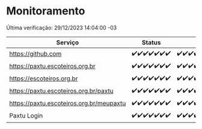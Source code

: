 # Monitoramento

Última verificação: 29/12/2023 14:04:00 -03

|Serviço|Status|Últimas 24h|
|---|---|---|
|https://github.com|<span title="2023-12-22: OK=24">✔️</span><span title="2023-12-23: OK=24">✔️</span><span title="2023-12-24: OK=24">✔️</span><span title="2023-12-25: OK=24">✔️</span><span title="2023-12-26: OK=24">✔️</span><span title="2023-12-27: OK=24">✔️</span><span title="2023-12-28: OK=17">✔️</span>|<span title="28/12/2023 14:04:00 -03 : 200">✔️</span><span title="28/12/2023 15:08:00 -03 : 200">✔️</span><span title="28/12/2023 16:03:00 -03 : 200">✔️</span><span title="28/12/2023 17:06:00 -03 : 200">✔️</span><span title="28/12/2023 18:04:00 -03 : 200">✔️</span><span title="28/12/2023 19:04:00 -03 : 200">✔️</span><span title="28/12/2023 20:06:00 -03 : 200">✔️</span><span title="28/12/2023 21:24:00 -03 : 200">✔️</span><span title="28/12/2023 22:35:00 -03 : 200">✔️</span><span title="28/12/2023 23:13:00 -03 : 200">✔️</span><span title="29/12/2023 00:06:00 -03 : 200">✔️</span><span title="29/12/2023 01:08:00 -03 : 200">✔️</span><span title="29/12/2023 02:06:00 -03 : 200">✔️</span><span title="29/12/2023 03:08:00 -03 : 200">✔️</span><span title="29/12/2023 04:05:00 -03 : 200">✔️</span><span title="29/12/2023 05:08:00 -03 : 200">✔️</span><span title="29/12/2023 06:06:00 -03 : 200">✔️</span><span title="29/12/2023 07:07:00 -03 : 200">✔️</span><span title="29/12/2023 08:04:00 -03 : 200">✔️</span><span title="29/12/2023 09:09:00 -03 : 200">✔️</span><span title="29/12/2023 10:07:00 -03 : 200">✔️</span><span title="29/12/2023 11:04:00 -03 : 200">✔️</span><span title="29/12/2023 12:05:00 -03 : 200">✔️</span><span title="29/12/2023 13:08:00 -03 : 200">✔️</span><span title="29/12/2023 14:04:00 -03 : 200">✔️</span>|
|https://paxtu.escoteiros.org.br|<span title="2023-12-22: OK=24">✔️</span><span title="2023-12-23: OK=24">✔️</span><span title="2023-12-24: OK=24">✔️</span><span title="2023-12-25: OK=24">✔️</span><span title="2023-12-26: OK=24">✔️</span><span title="2023-12-27: OK=24">✔️</span><span title="2023-12-28: OK=17">✔️</span>|<span title="28/12/2023 14:04:00 -03 : 200">✔️</span><span title="28/12/2023 15:08:00 -03 : 200">✔️</span><span title="28/12/2023 16:03:00 -03 : 200">✔️</span><span title="28/12/2023 17:06:00 -03 : 200">✔️</span><span title="28/12/2023 18:04:00 -03 : 200">✔️</span><span title="28/12/2023 19:04:00 -03 : 200">✔️</span><span title="28/12/2023 20:06:00 -03 : 200">✔️</span><span title="28/12/2023 21:24:00 -03 : 200">✔️</span><span title="28/12/2023 22:35:00 -03 : 200">✔️</span><span title="28/12/2023 23:13:00 -03 : 200">✔️</span><span title="29/12/2023 00:06:00 -03 : 200">✔️</span><span title="29/12/2023 01:08:00 -03 : 200">✔️</span><span title="29/12/2023 02:06:00 -03 : 200">✔️</span><span title="29/12/2023 03:08:00 -03 : 200">✔️</span><span title="29/12/2023 04:05:00 -03 : 200">✔️</span><span title="29/12/2023 05:08:00 -03 : 200">✔️</span><span title="29/12/2023 06:06:00 -03 : 200">✔️</span><span title="29/12/2023 07:07:00 -03 : 200">✔️</span><span title="29/12/2023 08:04:00 -03 : 200">✔️</span><span title="29/12/2023 09:09:00 -03 : 200">✔️</span><span title="29/12/2023 10:07:00 -03 : 200">✔️</span><span title="29/12/2023 11:04:00 -03 : 200">✔️</span><span title="29/12/2023 12:05:00 -03 : 200">✔️</span><span title="29/12/2023 13:08:00 -03 : 200">✔️</span><span title="29/12/2023 14:04:00 -03 : 200">✔️</span>|
|https://escoteiros.org.br|<span title="2023-12-22: OK=24">✔️</span><span title="2023-12-23: OK=24">✔️</span><span title="2023-12-24: OK=24">✔️</span><span title="2023-12-25: OK=24">✔️</span><span title="2023-12-26: OK=24">✔️</span><span title="2023-12-27: OK=24">✔️</span><span title="2023-12-28: OK=17">✔️</span>|<span title="28/12/2023 14:04:00 -03 : 200">✔️</span><span title="28/12/2023 15:08:00 -03 : 200">✔️</span><span title="28/12/2023 16:03:00 -03 : 200">✔️</span><span title="28/12/2023 17:06:00 -03 : 200">✔️</span><span title="28/12/2023 18:04:00 -03 : 200">✔️</span><span title="28/12/2023 19:04:00 -03 : 200">✔️</span><span title="28/12/2023 20:06:00 -03 : 200">✔️</span><span title="28/12/2023 21:24:00 -03 : 200">✔️</span><span title="28/12/2023 22:35:00 -03 : 200">✔️</span><span title="28/12/2023 23:13:00 -03 : 200">✔️</span><span title="29/12/2023 00:06:00 -03 : 200">✔️</span><span title="29/12/2023 01:08:00 -03 : 200">✔️</span><span title="29/12/2023 02:06:00 -03 : 200">✔️</span><span title="29/12/2023 03:08:00 -03 : 200">✔️</span><span title="29/12/2023 04:05:00 -03 : 200">✔️</span><span title="29/12/2023 05:08:00 -03 : 200">✔️</span><span title="29/12/2023 06:06:00 -03 : 200">✔️</span><span title="29/12/2023 07:07:00 -03 : 200">✔️</span><span title="29/12/2023 08:04:00 -03 : 200">✔️</span><span title="29/12/2023 09:09:00 -03 : 200">✔️</span><span title="29/12/2023 10:07:00 -03 : 200">✔️</span><span title="29/12/2023 11:04:00 -03 : 200">✔️</span><span title="29/12/2023 12:05:00 -03 : 200">✔️</span><span title="29/12/2023 13:08:00 -03 : 200">✔️</span><span title="29/12/2023 14:04:00 -03 : 200">✔️</span>|
|https://paxtu.escoteiros.org.br/paxtu|<span title="2023-12-22: OK=24">✔️</span><span title="2023-12-23: OK=24">✔️</span><span title="2023-12-24: OK=24">✔️</span><span title="2023-12-25: OK=24">✔️</span><span title="2023-12-26: OK=24">✔️</span><span title="2023-12-27: OK=24">✔️</span><span title="2023-12-28: OK=17">✔️</span>|<span title="28/12/2023 14:04:00 -03 : 200">✔️</span><span title="28/12/2023 15:08:00 -03 : 200">✔️</span><span title="28/12/2023 16:03:00 -03 : 200">✔️</span><span title="28/12/2023 17:06:00 -03 : 200">✔️</span><span title="28/12/2023 18:04:00 -03 : 200">✔️</span><span title="28/12/2023 19:04:00 -03 : 200">✔️</span><span title="28/12/2023 20:06:00 -03 : 200">✔️</span><span title="28/12/2023 21:24:00 -03 : 200">✔️</span><span title="28/12/2023 22:35:00 -03 : 200">✔️</span><span title="28/12/2023 23:13:00 -03 : 200">✔️</span><span title="29/12/2023 00:06:00 -03 : 200">✔️</span><span title="29/12/2023 01:08:00 -03 : 200">✔️</span><span title="29/12/2023 02:06:00 -03 : 200">✔️</span><span title="29/12/2023 03:08:00 -03 : 200">✔️</span><span title="29/12/2023 04:05:00 -03 : 200">✔️</span><span title="29/12/2023 05:08:00 -03 : 200">✔️</span><span title="29/12/2023 06:06:00 -03 : 200">✔️</span><span title="29/12/2023 07:07:00 -03 : 200">✔️</span><span title="29/12/2023 08:04:00 -03 : 200">✔️</span><span title="29/12/2023 09:09:00 -03 : 200">✔️</span><span title="29/12/2023 10:07:00 -03 : 200">✔️</span><span title="29/12/2023 11:04:00 -03 : 200">✔️</span><span title="29/12/2023 12:05:00 -03 : 200">✔️</span><span title="29/12/2023 13:08:00 -03 : 200">✔️</span><span title="29/12/2023 14:04:00 -03 : 200">✔️</span>|
|https://paxtu.escoteiros.org.br/meupaxtu|<span title="2023-12-22: OK=24">✔️</span><span title="2023-12-23: OK=24">✔️</span><span title="2023-12-24: OK=24">✔️</span><span title="2023-12-25: OK=24">✔️</span><span title="2023-12-26: OK=24">✔️</span><span title="2023-12-27: OK=24">✔️</span><span title="2023-12-28: OK=17">✔️</span>|<span title="28/12/2023 14:04:00 -03 : 200">✔️</span><span title="28/12/2023 15:08:00 -03 : 200">✔️</span><span title="28/12/2023 16:03:00 -03 : 200">✔️</span><span title="28/12/2023 17:06:00 -03 : 200">✔️</span><span title="28/12/2023 18:04:00 -03 : 200">✔️</span><span title="28/12/2023 19:04:00 -03 : 200">✔️</span><span title="28/12/2023 20:06:00 -03 : 200">✔️</span><span title="28/12/2023 21:24:00 -03 : 200">✔️</span><span title="28/12/2023 22:35:00 -03 : 200">✔️</span><span title="28/12/2023 23:13:00 -03 : 200">✔️</span><span title="29/12/2023 00:06:00 -03 : 200">✔️</span><span title="29/12/2023 01:08:00 -03 : 200">✔️</span><span title="29/12/2023 02:06:00 -03 : 200">✔️</span><span title="29/12/2023 03:08:00 -03 : 200">✔️</span><span title="29/12/2023 04:05:00 -03 : 200">✔️</span><span title="29/12/2023 05:08:00 -03 : 200">✔️</span><span title="29/12/2023 06:06:00 -03 : 200">✔️</span><span title="29/12/2023 07:07:00 -03 : 200">✔️</span><span title="29/12/2023 08:04:00 -03 : 200">✔️</span><span title="29/12/2023 09:09:00 -03 : 200">✔️</span><span title="29/12/2023 10:07:00 -03 : 200">✔️</span><span title="29/12/2023 11:04:00 -03 : 200">✔️</span><span title="29/12/2023 12:05:00 -03 : 200">✔️</span><span title="29/12/2023 13:08:00 -03 : 200">✔️</span><span title="29/12/2023 14:04:00 -03 : 200">✔️</span>|
|Paxtu Login|<span title="2023-12-22: OK=24">✔️</span><span title="2023-12-23: OK=24">✔️</span><span title="2023-12-24: OK=24">✔️</span><span title="2023-12-25: OK=24">✔️</span><span title="2023-12-26: OK=24">✔️</span><span title="2023-12-27: OK=24">✔️</span><span title="2023-12-28: OK=17">✔️</span>|<span title="28/12/2023 14:04:00 -03 : 200">✔️</span><span title="28/12/2023 15:08:00 -03 : 200">✔️</span><span title="28/12/2023 16:03:00 -03 : 200">✔️</span><span title="28/12/2023 17:06:00 -03 : 200">✔️</span><span title="28/12/2023 18:04:00 -03 : 200">✔️</span><span title="28/12/2023 19:04:00 -03 : 200">✔️</span><span title="28/12/2023 20:06:00 -03 : 200">✔️</span><span title="28/12/2023 21:24:00 -03 : 200">✔️</span><span title="28/12/2023 22:35:00 -03 : 200">✔️</span><span title="28/12/2023 23:13:00 -03 : 200">✔️</span><span title="29/12/2023 00:06:00 -03 : 200">✔️</span><span title="29/12/2023 01:08:00 -03 : 200">✔️</span><span title="29/12/2023 02:06:00 -03 : 200">✔️</span><span title="29/12/2023 03:08:00 -03 : 200">✔️</span><span title="29/12/2023 04:05:00 -03 : 200">✔️</span><span title="29/12/2023 05:08:00 -03 : 200">✔️</span><span title="29/12/2023 06:06:00 -03 : 200">✔️</span><span title="29/12/2023 07:07:00 -03 : 200">✔️</span><span title="29/12/2023 08:04:00 -03 : 200">✔️</span><span title="29/12/2023 09:09:00 -03 : 200">✔️</span><span title="29/12/2023 10:07:00 -03 : 200">✔️</span><span title="29/12/2023 11:04:00 -03 : 200">✔️</span><span title="29/12/2023 12:05:00 -03 : 200">✔️</span><span title="29/12/2023 13:08:00 -03 : 200">✔️</span><span title="29/12/2023 14:04:00 -03 : 200">✔️</span>|
